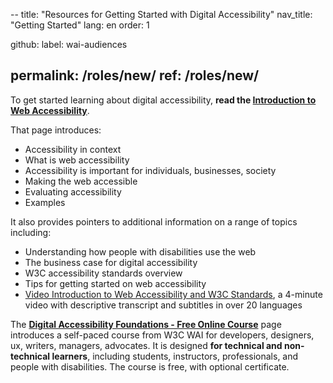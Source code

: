 --
title: "Resources for Getting Started with Digital Accessibility"
nav_title: "Getting Started"
lang: en
order: 1

github:
  label: wai-audiences

permalink: /roles/new/
ref: /roles/new/
---

To get started learning about digital accessibility, **read the [Introduction to Web Accessibility](/fundamentals/accessibility-intro/)**.

That page introduces:
* Accessibility in context
* What is web accessibility
* Accessibility is important for individuals, businesses, society
* Making the web accessible
* Evaluating accessibility
* Examples

It also provides pointers to additional information on a range of topics including:
* Understanding how people with disabilities use the web
* The business case for digital accessibility
* W3C accessibility standards overview
* Tips for getting started on web accessibility
* [Video Introduction to Web Accessibility and W3C Standards](/fundamentals/accessibility-intro/), a 4-minute video with descriptive transcript and subtitles in over 20 languages

The **[Digital Accessibility Foundations - Free Online Course](/courses/foundations-course/)** page introduces a self-paced course from W3C WAI for developers, designers, ux, writers, managers, advocates. It is designed **for technical and non-technical learners**, including students, instructors, professionals, and people with disabilities. The course is free, with optional certificate.
